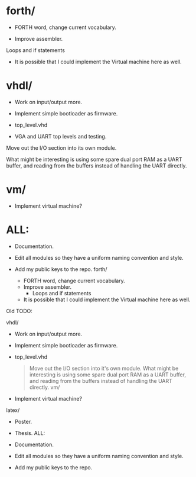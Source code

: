 forth/
======

* FORTH word, change current vocabulary. 

* Improve assembler.

Loops and if statements


* It is possible that I could implement the
  Virtual machine here as well.  

vhdl/
=====

* Work on input/output more.

* Implement simple bootloader as firmware.

* top\_level.vhd

* VGA and UART top levels and testing.

Move out the I/O section into its own module.

What might be interesting is using some spare
dual port RAM as a UART buffer, and reading from
the buffers instead of handling the UART directly.


vm/
===

* Implement virtual machine?

ALL:
====

* Documentation.

* Edit all modules so they have a uniform naming
convention and style.

* Add my public keys to the repo.
forth/
  * FORTH word, change current vocabulary. 
  * Improve assembler.
    - Loops and if statements
  * It is possible that I could implement the
    Virtual machine here as well.  

Old TODO:

vhdl/

  * Work on input/output more.
  * Implement simple bootloader as firmware.
  * top\_level.vhd
    > Move out the I/O section into it's own module.
    > What might be interesting is using some spare
    dual port RAM as a UART buffer, and reading from
    the buffers instead of handling the UART directly.
vm/

  * Implement virtual machine?

latex/

  * Poster.
  * Thesis.
ALL:

  * Documentation.
  * Edit all modules so they have a uniform naming
  convention and style.
  * Add my public keys to the repo.
